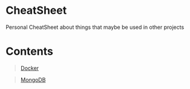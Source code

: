 # CheatSheet
Personal CheatSheet about things that maybe be used in other projects

# Contents
> [Docker](Docker/README.md)

> [MongoDB](MongoDB/README.md)
